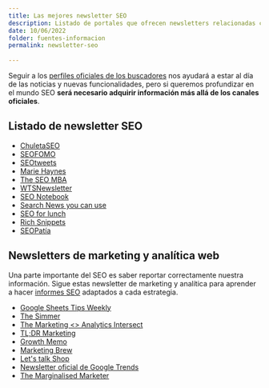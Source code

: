 ```yaml
---
title: Las mejores newsletter SEO
description: Listado de portales que ofrecen newsletters relacionadas con el SEO, el marketing y la analítica web
date: 10/06/2022
folder: fuentes-informacion
permalink: newsletter-seo
  
---
```


Seguir a los [perfiles oficiales de los buscadores](https://chuletaseo.com/blogs-oficiales) nos ayudará a estar al día de las noticias y nuevas funcionalidades, pero si queremos profundizar en el mundo SEO **será necesario adquirir información más allá de los canales oficiales**.

## Listado de newsletter SEO

- [ChuletaSEO](https://newsletter.chuletaseo.com)
- [SEOFOMO](https://www.seofomo.co/)
- [SEOtweets](https://www.seotweets.io/)
- [Marie Haynes](https://www.mariehaynes.com/seo-newsletter/)
- [The SEO MBA](https://seomba.substack.com/)
- [WTSNewsletter](https://www.womenintechseo.com/newsletter/)
- [SEO Notebook](https://seonotebook.com/)
- [Search News you can use](https://www.mariehaynes.com/seo-newsletter/)
- [SEO for lunch](https://nickleroy.com/newsletter/)
- [Rich Snippets](https://app.firewards.com/join/trafficthinktank/q6XwG)
- [SEOPatía](https://seopatia.estevecastells.com/)

## Newsletters de marketing y analítica web

Una parte importante del SEO es saber reportar correctamente nuestra información. Sigue estas newsletter de marketing y analítica para aprender a hacer [informes SEO](https://chuletaseo.com/informes-seo) adaptados a cada estrategia.

- [Google Sheets Tips Weekly](https://www.benlcollins.com/google-sheets-tips/)
- [The Simmer](https://www.simoahava.com/newsletter/)
- [The Marketing <> Analytics Intersect](https://www.kaushik.net/avinash/marketing-analytics-intersect-newsletter/)
- [TL;DR Marketing](https://tldrmarketing.com/)
- [Growth Memo](https://www.kevin-indig.com/tag/gm/)
- [Marketing Brew](https://www.marketingbrew.com/)
- [Let's talk Shop](https://lukecarthy.com/lets-talk-shop-newsletter/)
- [Newsletter oficial de Google Trends](https://docs.google.com/forms/d/e/1FAIpQLScv9kE1CgAkvKyLbw6RMQYmGbveedVjQWE8qJ9UjztgzDdw1A/viewform)
- [The Marginalised Marketer](https://iamazeemdigital.com/the-marginalised-marketer-newsletter/)
<!--stackedit_data:
eyJoaXN0b3J5IjpbODIwODMxODc3LDE3NjkxMjQ5OV19
-->